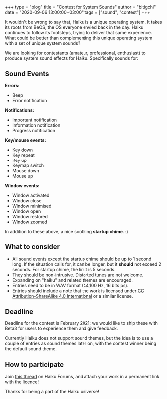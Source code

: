 +++
type = "blog"
title = "Contest for System Sounds"
author = "bitigchi"
date = "2020-09-06 13:00:00+03:00"
tags = ["sound", "contest"]
+++

It wouldn't be wrong to say that, Haiku is a unique operating system. It takes its roots from BeOS, the OS everyone envied back in the day. Haiku continues to follow its footsteps, trying to deliver that same experience. What could be better than complementing this unique operating system with a set of unique system sounds?

We are looking for contestants (amateur, professional, enthusiast) to produce system sound effects for Haiku. Specifically sounds for:

## Sound Events

**Errors:**

- Beep
- Error notification

**Notifications:**

- Important notification
- Information notification
- Progress notification

**Key/mouse events:**

- Key down
- Key repeat
- Key up
- Keymap switch
- Mouse down
- Mouse up

**Window events:**

- Window activated
- Window close
- Window minimised
- Window open
- Window restored
- Window zoomed

In addition to these above, a nice soothing **startup chime**. :)

## What to consider

- All sound events except the startup chime should be up to 1 second long. If the situation calls for, it can be longer, but it **should** not exceed 2 seconds. For startup chime, the limit is 5 seconds.
- They should be non-intrusive. Distorted tunes are not welcome.
- Expanding on "haiku" and related themes are encouraged.
- Entries need to be in WAV format (44,100 Hz, 16 bits ps).
- Entries should include a note that the work is licensed under [CC Attribution-ShareAlike 4.0 International](https://creativecommons.org/licenses/by-sa/4.0/) or a similar license.

## Deadline

Deadline for the contest is February 2021; we would like to ship these with Beta3 for users to experience them and give feedback.

Currently Haiku does not support sound themes, but the idea is to use a couple of entries as sound themes later on, with the contest winner being the default sound theme.

## How to participate

Join [this thread]() on Haiku Forums, and attach your work in a permanent link with the licence!

Thanks for being a part of the Haiku universe!
